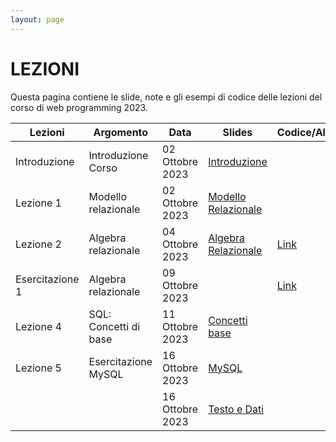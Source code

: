 ```yaml
---
layout: page
---
```


# LEZIONI
Questa pagina contiene le slide, note e gli esempi di codice delle lezioni del corso di web programming 2023.

| Lezioni    | Argomento                                                       | Data            | Slides                          | Codice/Altro      |
|------------|-----------------------------------------------------------------|-----------------|-------------------------------  |-------------|
| Introduzione  | Introduzione Corso                    | 02 Ottobre 2023   | [Introduzione](https://drive.google.com/file/d/1KtSaHITI6GnDuYwRCe-DF-SoIapIVNci/view?usp=sharing)              |             |
| Lezione 1  | Modello relazionale                      | 02 Ottobre 2023  | [Modello Relazionale](https://drive.google.com/file/d/15EaCh1d7VxnKTfylcErryjHwbERGk1Qo/view?usp=sharing)        |             |
| Lezione 2  | Algebra relazionale                      | 04 Ottobre 2023   | [Algebra Relazionale](https://drive.google.com/file/d/1A-qmts9eQMoQPqdN6f6_j1QWPLIntvNc/view?usp=sharing)       |      [Link](https://drive.google.com/file/d/1xhLANQBfE-IPZenv5l__r-LpDB_vGVbi/view?usp=sharing)  |
| Esercitazione 1  | Algebra relazionale                      | 09 Ottobre 2023   |    |      [Link](https://drive.google.com/file/d/1jGRLpZON_ydNYmKO80tpAFVwFnf0xMPU/view?usp=drive_link)  |
| Lezione 4  | SQL: Concetti di base                    | 11 Ottobre 2023   | [Concetti base](https://drive.google.com/file/d/1fG6gzViO1lCwVUnOTlMy4aAFP1ebPNXA/view?usp=sharing)                        |             |
| Lezione 5  | Esercitazione MySQL                    | 16 Ottobre 2023   | [MySQL](https://drive.google.com/file/d/1Pqm2TqSfBQXboEPyh3y2eGgEH5mt-PA7/view?usp=share_link)                        |             |
|   |                     | 16 Ottobre 2023   | [Testo e Dati](https://drive.google.com/file/d/1i7J1amDr4M01sJzI3dO-i5pdI1dERq1H/view?usp=share_link)                        |             |





[404]: /web-programming-course/fallback
